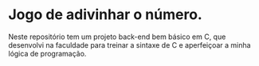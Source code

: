 # Jogo de adivinhar o número.

Neste repositório tem um projeto back-end bem básico em C, que desenvolvi na faculdade para treinar a sintaxe de C e aperfeiçoar a minha lógica de programação.
